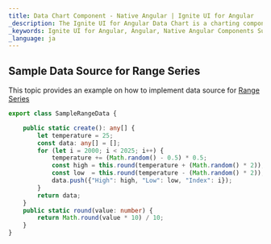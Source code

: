 ```yaml
---
title: Data Chart Component - Native Angular | Ignite UI for Angular
_description: The Ignite UI for Angular Data Chart is a charting component that provides modular design of axis, markers, series, legend, and annotation layers. With this chart, you can create multiple instances of these visual elements in the same chart plot area in order to create composite chart views.
_keywords: Ignite UI for Angular, Angular, Native Angular Components Suite, Native Angular Controls, Native Angular Components, Native Angular Components Library, Angular Chart, Angular Data Chart Control, Angular Data Chart Example, Angular Data Chart Component, Angular Data Chart
_language: ja
---
```


## Sample Data Source for Range Series

This topic provides an example on how to implement data source for [Range Series](datachart_series_types_range.md)

```typescript
export class SampleRangeData {

    public static create(): any[] {
        let temperature = 25;
        const data: any[] = [];
        for (let i = 2000; i < 2025; i++) {
            temperature += (Math.random() - 0.5) * 0.5;
            const high = this.round(temperature + (Math.random() * 2));
            const low  = this.round(temperature - (Math.random() * 2));
            data.push({"High": high, "Low": low, "Index": i});
        }
        return data;
    }
    public static round(value: number) {
        return Math.round(value * 10) / 10;
    }
}
```
